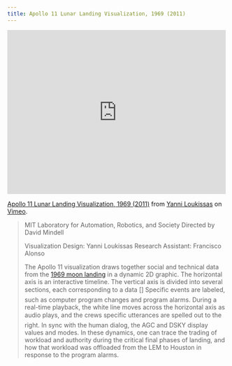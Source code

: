 ```yaml
---
title: Apollo 11 Lunar Landing Visualization, 1969 (2011)
---
```


<iframe src="http://player.vimeo.com/video/28199826?title=0&amp;byline=0&amp;portrait=0" frameborder="0" width="500" height="375"></iframe>

<a href="http://vimeo.com/28199826">Apollo 11 Lunar Landing Visualization, 1969 (2011)</a> from <a href="http://vimeo.com/user8242935">Yanni Loukissas</a> on <a href="http://vimeo.com">Vimeo</a>.
<blockquote>MIT Laboratory for Automation, Robotics, and Society
Directed by David Mindell

Visualization Design: Yanni Loukissas
Research Assistant: Francisco Alonso

The Apollo 11 visualization draws together social and technical data from the <a class="zem_slink" title="Apollo 11" href="http://en.wikipedia.org/wiki/Apollo_11" rel="wikipedia">1969 moon landing</a> in a dynamic 2D graphic. The horizontal axis is an interactive timeline. The vertical axis is divided into several sections, each corresponding to a data [] Specific events are labeled, such as computer program changes and program alarms. During a real-time playback, the white line moves across the horizontal axis as audio plays, and the crews specific utterances are spelled out to the right. In sync with the human dialog, the AGC and DSKY display values and modes. In these dynamics, one can trace the trading of workload and authority during the critical final phases of landing, and how that workload was offloaded from the LEM to Houston in response to the program alarms.</blockquote>
<div class="zemanta-pixie" style="margin-top: 10px; height: 15px;"><img class="zemanta-pixie-img" style="border: none; float: right;" src="http://img.zemanta.com/pixy.gif?x-id=7b22e776-c1db-4ad0-b0a8-2ddd141a581d" alt="" /></div>
